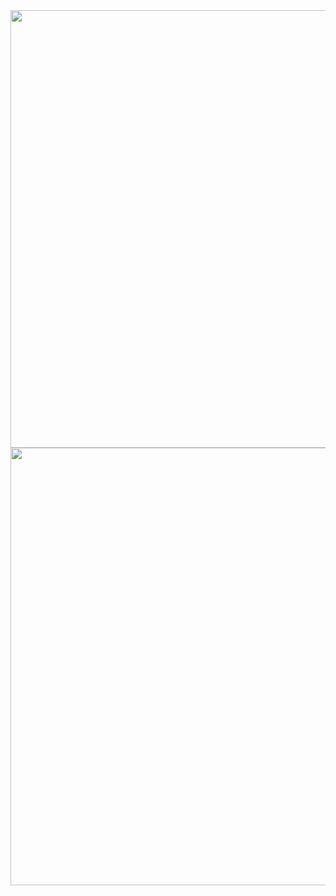 <div align="center">
  <img src="https://github.com/user-attachments/assets/2e159d5c-5eca-41a0-b98f-f7515ac67f56" width="700px">
  <img src="https://github.com/user-attachments/assets/b373af73-458b-4aff-ab6a-596ef2841039" width="700px">
</div>
